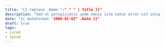 ```yaml
---
title: "{{ replace .Name "-" " " | title }}"
description: "Sed ut perspiciatis unde omnis iste natus error sit voluptatem"
date: "{{ dateFormat "2006-01-02" .Date }}"
draft: true
tags:
- Lorem
- Ipsum
---
```

